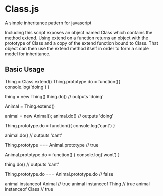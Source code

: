 Class.js
========

A simple inheritance pattern for javascript

Including this script exposes an object named Class which contains the method extend. Using extend on a function returns an object with the prototype of Class and a copy of the extend function bound to Class. That object can then use the extend method itself in order to form a simple model for inheritance.

Basic Usage
-----------

Thing = Class.extend()
Thing.prototype.do = function(){ console.log('doing') }

thing = new Thing()
thing.do()  // outputs 'doing'

Animal = Thing.extend()

animal = new Animal();
animal.do()  // outputs 'doing'

Thing.prototype.do = function(){ console.log('cant') }

animal.do()  // outputs 'cant'

Thing.prototype === Animal.prototype  // true

Animal.prototype.do = function() { console.log('wont') }

thing.do()  // outputs 'cant'

Thing.prototype.do === Animal.prototype.do  // false

animal instanceof Animal  // true
animal instanceof Thing   // true
animal instanceof Class   // true
